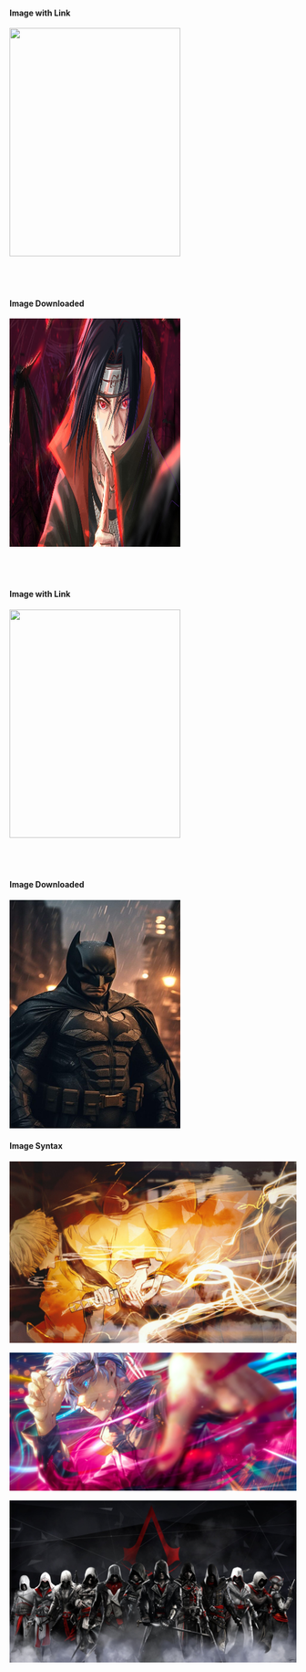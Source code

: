 <h4>Image with Link</h4>
<img src="https://w0.peakpx.com/wallpaper/365/1004/HD-wallpaper-itachi-uchiha-electric-blue-magenta.jpg" width="300" height="400">

<br/>
<br/>
<br/>
<br/>

<h4>Image Downloaded</h4>
<img src="./images/image1.jpg" width="300" height="400">

<br/>
<br/>
<br/>
<br/>

<h4>Image with Link</h4>
<img src="https://images.wallpapersden.com/image/download/satoru-gojo-jujutsu-kaisen_bGhlZm2UmZqaraWkpJRnbGtprWdnZWk.jpg" width="300" height="400">

<br/>
<br/>
<br/>
<br/>

<h4>Image Downloaded</h4>
<img src="./images/image2.jpg" width="300" height="400">

<h4>Image Syntax</h4>

![Thunder!](./images/zen.jpg)


![Gojo](../../new-images/thumb-1920-1273638.png)


![Brotherhood](../images/thumb-1920-834609.jpg)




